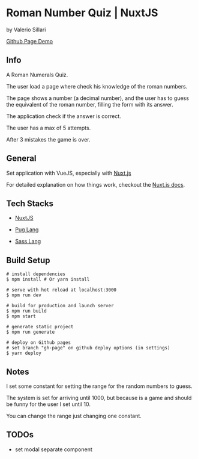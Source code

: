 # Roman Number Quiz | NuxtJS

by Valerio Sillari

[Github Page Demo](https://valeriosillari.github.io/roman-quiz-nuxt/)

## Info

A Roman Numerals Quiz.

The user load a page where check his knowledge of the roman numbers.

The page shows a number (a decimal number), and the user has to guess the equivalent of the roman number, filling the form with its answer.

The application check if the answer is correct.

The user has a max of 5 attempts.

After 3 mistakes the game is over.

## General

Set application with VueJS, especially with [Nuxt.js](https://github.com/nuxt/nuxt.js)

For detailed explanation on how things work, checkout the [Nuxt.js docs](https://github.com/nuxt/nuxt.js).

## Tech Stacks

- [NuxtJS](https://nuxtjs.org/)

- [Pug Lang](https://pugjs.org/)

- [Sass Lang](https://sass-lang.com//)

## Build Setup

```
# install dependencies
$ npm install # Or yarn install

# serve with hot reload at localhost:3000
$ npm run dev

# build for production and launch server
$ npm run build
$ npm start

# generate static project
$ npm run generate

# deploy on Github pages
# set branch "gh-page" on github deploy options (in settings)
$ yarn deploy
```

## Notes

I set some constant for setting the range for the random numbers to guess.

The system is set for arriving until 1000, but because is a game and should be funny for the user I set until 10.

You can change the range just changing one constant.

## TODOs

- set modal separate component
